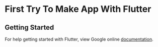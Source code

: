# First Try To Make App With Flutter

## Getting Started

For help getting started with Flutter, view Google online
[documentation](https://flutter.io/).
